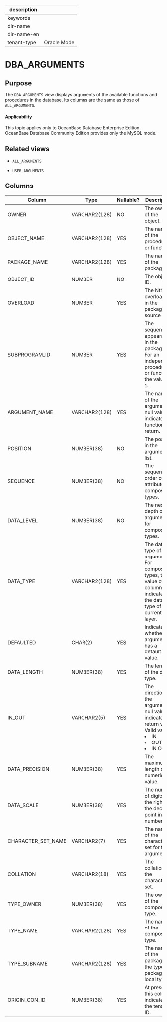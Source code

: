 |description||
|---|---|
|keywords||
|dir-name||
|dir-name-en||
|tenant-type|Oracle Mode|

DBA_ARGUMENTS
==================================

Purpose
-----------

The `DBA_ARGUMENTS` view displays arguments of the available functions and procedures in the database. Its columns are the same as those of `ALL_ARGUMENTS`.

  <main id="notice" >
    <h4>Applicability</h4>
    <p>This topic applies only to OceanBase Database Enterprise Edition. OceanBase Database Community Edition provides only the MySQL mode. </p>
  </main>

Related views
-------------

* `ALL_ARGUMENTS`



* `USER_ARGUMENTS`






Columns
-------------



| **Column** | **Type** | **Nullable?** | **Description** |
|--------------------|---------------|----------------|---------------------------------------------------------------------------------------------------------------------------------------------------------------------------------------|
| OWNER | VARCHAR2(128) | NO | The owner of the object. |
| OBJECT_NAME | VARCHAR2(128) | YES | The name of the procedure or function. |
| PACKAGE_NAME | VARCHAR2(128) | YES | The name of the package. |
| OBJECT_ID | NUMBER | NO | The object ID. |
| OVERLOAD | NUMBER | YES | The Nth overloading in the package source file. |
| SUBPROGRAM_ID | NUMBER | YES | The sequence of appearance in the package. For an independent procedure or function, the value is `1`. |
| ARGUMENT_NAME | VARCHAR2(128) | YES | The name of the argument. A null value indicates a function return. |
| POSITION | NUMBER(38) | NO | The position in the argument list. |
| SEQUENCE | NUMBER(38) | NO | The sequence order of the attribute for composite types. |
| DATA_LEVEL | NUMBER(38) | NO | The nesting depth of the argument for composite types. |
| DATA_TYPE | VARCHAR2(128) | YES | The data type of the argument. For composite types, the value of this column indicates the data type of the current layer. |
| DEFAULTED | CHAR(2) | YES | Indicates whether the argument has a default value. |
| DATA_LENGTH | NUMBER(38) | YES | The length of the data type. |
| IN_OUT | VARCHAR2(5) | YES | The direction of the argument. A null value indicates a return value. Valid values: <li> IN   <li> OUT   <li> IN OUT |
| DATA_PRECISION | NUMBER(38) | YES | The maximum length of a numeric value. |
| DATA_SCALE | NUMBER(38) | YES | The number of digits on the right of the decimal point in a number. |
| CHARACTER_SET_NAME | VARCHAR2(7) | YES | The name of the character set for the argument. |
| COLLATION | VARCHAR2(18) | YES | The collation of the character set. |
| TYPE_OWNER | NUMBER(38) | YES | The owner of the composite type. |
| TYPE_NAME | VARCHAR2(128) | YES | The name of the composite type. |
| TYPE_SUBNAME | VARCHAR2(128) | YES | The name of the package if the type is a package local type. |
| ORIGIN_CON_ID | NUMBER(38) | YES | At present, this column indicates the tenant ID. |



